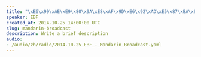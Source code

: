 ```yaml
--- 
title: "\xE6\x99\xAE\xE9\x80\x9A\xE8\xAF\x9D\xE6\x92\xAD\xE5\x87\xBA\xE7\x9A\x842014\xE5\xB9\xB410\xE6\x9C\x8825\xE6\x97\xA5"
speaker: EBF
created_at: 2014-10-25 14:00:00 UTC
slug: mandarin-broadcast
description: Write a brief description
audio: 
- /audio/zh/radio/2014.10.25_EBF_-_Mandarin_Broadcast.yaml
---
```

